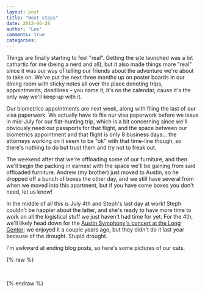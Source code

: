 ```yaml
---
layout: post
title: "Next steps"
date: 2012-06-28
author: "Lee"
comments: true
categories:
---
```


Things are finally starting to feel "real".  Getting the site launched was a bit cathartic for me (being a nerd and all), but it also made things more "real" since it was our way of telling our friends about the adventure we're about to take on.  We've put the next three months up on poster boards in our dining room with sticky notes all over the place denoting trips, appointments, deadlines – you name it, it's on the calendar, cause it's the only way we'll keep up with it.

Our biometrics appointments are next week, along with filing the last of our visa paperwork.  We actually have to file our visa paperwork before we leave in mid-July for our flat-hunting trip, which is a bit concerning since we'll obviously need our passports for that flight, and the space between our biometrics appointment and that flight is only 8 business days... the attorneys working on it seem to be "ok" with that time-line though, so there's nothing to do but trust them and try not to freak out.

The weekend after that we're offloading some of our furniture, and then we'll begin the packing in earnest with the space we'll be gaining from said offloaded furniture.  Andrew (my brother) just moved to Austin, so he dropped off a bunch of boxes the other day, and we still have several from when we moved into this apartment, but if you have some boxes you don't need, let us know!

In the middle of all this is July 4th and Steph's last day at work!  Steph couldn't be happier about the latter, and she's ready to have more time to work on all the logistical stuff we just haven't had time for yet.  For the 4th, we'll likely head down for the [Austin Symphony's concert at the Long Center][1]; we enjoyed it a couple years ago, but they didn't do it last year because of the drought.  Stupid drought.

I'm awkward at ending blog posts, so here's some pictures of our cats.

{% raw %}
<p class="fancybox-group">
    <a class="fancybox" rel="nextsteps-cats" href="/images/blog/2012-06-28-next-steps/3a52054ea39911e1aebc1231381b647a_7.jpg"><img src="/images/blog/2012-06-28-next-steps/thumbnails/3a52054ea39911e1aebc1231381b647a_7.jpg" alt="" /></a>
    <a class="fancybox" rel="nextsteps-cats" href="/images/blog/2012-06-28-next-steps/9bc8abeab81411e1a92a1231381b6f02_7.jpg"><img src="/images/blog/2012-06-28-next-steps/thumbnails/9bc8abeab81411e1a92a1231381b6f02_7.jpg" alt="" /></a>
    <a class="fancybox" rel="nextsteps-cats" href="/images/blog/2012-06-28-next-steps/a14c0b16867d11e1b9f1123138140926_7.jpg"><img src="/images/blog/2012-06-28-next-steps/thumbnails/a14c0b16867d11e1b9f1123138140926_7.jpg" alt="" /></a>
    <a class="fancybox" rel="nextsteps-cats" href="/images/blog/2012-06-28-next-steps/2b7ad662b0d811e1b00112313800c5e4_7.jpg"><img src="/images/blog/2012-06-28-next-steps/thumbnails/2b7ad662b0d811e1b00112313800c5e4_7.jpg" alt="" /></a>
</p>
{% endraw %}

[1]: http://www.austinsymphony.org/events/austin-symphony-h-e-b-july-4th-concert-fireworks/
